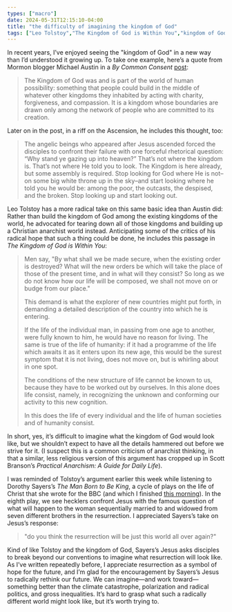 ```yaml
---
types: ["macro"]
date: 2024-05-31T12:15:10-04:00
title: "the difficulty of imagining the kingdom of God"
tags: ["Leo Tolstoy","The Kingdom of God is Within You","kingdom of God","The Man Born to Be King","Dorothy Sayers","Michael Austin","By Common Consent","anarchism","Christian anarchism","Scott Branson","Practical Anarchism","resurrection"]
---
```

In recent years, I’ve enjoyed seeing the "kingdom of God" in a new way than I’d understood it growing up. To take one example, here’s a quote from Mormon blogger Michael Austin in a *By Common Consent* [post](https://bycommonconsent.com/2019/07/02/why-stand-ye-gazing-up-into-heaven/):

> The Kingdom of God was and is part of the world of human possibility: something that people could build in the middle of whatever other kingdoms they inhabited by acting with charity, forgiveness, and compassion. It is a kingdom whose boundaries are drawn only among the network of people who are committed to its creation.

Later on in the post, in a riff on the Ascension, he includes this thought, too: 

> The angelic beings who appeared after Jesus ascended forced the disciples to confront their failure with one forceful rhetorical question: “Why stand ye gazing up into heaven?” That’s not where the kingdom is. That’s not where He told you to look. The Kingdom is here already, but some assembly is required. Stop looking for God where He is not–on some big white throne up in the sky–and start looking where he told you he would be: among the poor, the outcasts, the despised, and the broken. Stop looking up and start looking out. 

Leo Tolstoy has a more radical take on this same basic idea than Austin did: Rather than build the kingdom of God among the existing kingdoms of the world, he advocated for tearing down all of those kingdoms and building up a Christian anarchist world instead. Anticipating some of the critics of his radical hope that such a thing could be done, he includes this passage in *The Kingdom of God is Within You*:

> Men say, "By what shall we be made secure, when the existing order is destroyed? What will the new orders be which will take the place of those of the present time, and in what will they consist? So long as we do not know how our life will be composed, we shall not move on or budge from our place."
> 
> This demand is what the explorer of new countries might put forth, in demanding a detailed description of the country into which he is entering.
> 
> If the life of the individual man, in passing from one age to another, were fully known to him, he would have no reason for living. The same is true of the life of humanity: if it had a programme of the life which awaits it as it enters upon its new age, this would be the surest symptom that it is not living, does not move on, but is whirling about in one spot.
> 
> The conditions of the new structure of life cannot be known to us, because they have to be worked out by ourselves. In this alone does life consist, namely, in recognizing the unknown and conforming our activity to this new cognition.
>
> In this does the life of every individual and the life of human societies and of humanity consist.

In short, yes, it’s difficult to imagine what the kingdom of God would look like, but we shouldn’t expect to have all the details hammered out before we strive for it. (I suspect this is a common criticism of anarchist thinking, in that a similar, less religious version of this argument has cropped up in Scott Branson’s *Practical Anarchism: A Guide for Daily Life*). 

I was reminded of Tolstoy’s argument earlier this week while listening to Dorothy Sayers’s *The Man Born to Be King*, a cycle of plays on the life of Christ that she wrote for the BBC (and which I finished [this morning](https://spencergreenhalgh.com/communities/2024-05-31-i-discovered/)). In the eighth play, we see hecklers confront Jesus with the famous question of what will happen to the woman sequentially married to and widowed from seven different brothers in the resurrection. I appreciated Sayers’s take on Jesus’s response:

> "do you think the resurrection will be just this world all over again?"

Kind of like Tolstoy and the kingdom of God, Sayers’s Jesus asks disciples to break beyond our conventions to imagine what resurrection will look like. As I’ve written repeatedly before, I appreciate resurrection as a symbol of hope for the future, and I’m glad for the encouragement by Sayers’s Jesus to radically rethink our future. We can imagine—and work toward—something better than the climate catastrophe, polarization and radical politics, and gross inequalities. It’s hard to grasp what such a radically different world might look like, but it’s worth trying to.
